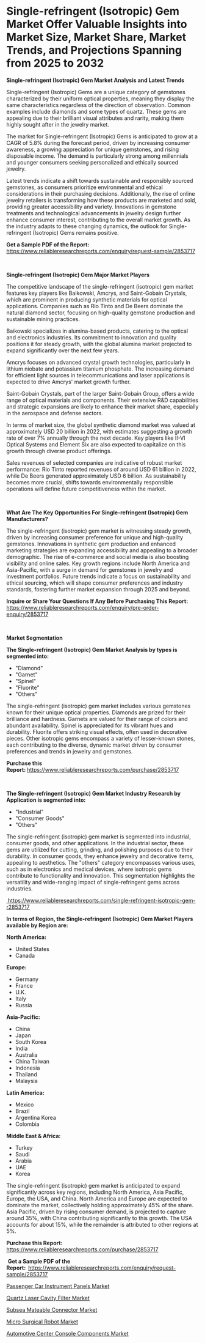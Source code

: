 <p><h1>Single-refringent (Isotropic) Gem Market Offer Valuable Insights into Market Size, Market Share, Market Trends, and Projections Spanning from 2025 to 2032</h1></p><p><strong>Single-refringent (Isotropic) Gem Market Analysis and Latest Trends</strong></p>
<p><p>Single-refringent (Isotropic) Gems are a unique category of gemstones characterized by their uniform optical properties, meaning they display the same characteristics regardless of the direction of observation. Common examples include diamonds and some types of quartz. These gems are appealing due to their brilliant visual attributes and rarity, making them highly sought after in the jewelry market.</p><p>The market for Single-refringent (Isotropic) Gems is anticipated to grow at a CAGR of 5.8% during the forecast period, driven by increasing consumer awareness, a growing appreciation for unique gemstones, and rising disposable income. The demand is particularly strong among millennials and younger consumers seeking personalized and ethically sourced jewelry.</p><p>Latest trends indicate a shift towards sustainable and responsibly sourced gemstones, as consumers prioritize environmental and ethical considerations in their purchasing decisions. Additionally, the rise of online jewelry retailers is transforming how these products are marketed and sold, providing greater accessibility and variety. Innovations in gemstone treatments and technological advancements in jewelry design further enhance consumer interest, contributing to the overall market growth. As the industry adapts to these changing dynamics, the outlook for Single-refringent (Isotropic) Gems remains positive.</p></p>
<p><strong>Get a Sample PDF of the Report:&nbsp;</strong> <a href="https://www.reliableresearchreports.com/enquiry/request-sample/2853717?utm_campaign=37&utm_medium=2&utm_source=Github&utm_content=ia&utm_term=12032025&utm_id=single-refringent-isotropic-gem">https://www.reliableresearchreports.com/enquiry/request-sample/2853717</a></p>
<p>&nbsp;</p>
<p><strong>Single-refringent (Isotropic) Gem Major Market Players</strong></p>
<p><p>The competitive landscape of the single-refringent (isotropic) gem market features key players like Baikowski, Amcrys, and Saint-Gobain Crystals, which are prominent in producing synthetic materials for optical applications. Companies such as Rio Tinto and De Beers dominate the natural diamond sector, focusing on high-quality gemstone production and sustainable mining practices.</p><p>Baikowski specializes in alumina-based products, catering to the optical and electronics industries. Its commitment to innovation and quality positions it for steady growth, with the global alumina market projected to expand significantly over the next few years.</p><p>Amcrys focuses on advanced crystal growth technologies, particularly in lithium niobate and potassium titanium phosphate. The increasing demand for efficient light sources in telecommunications and laser applications is expected to drive Amcrys' market growth further.</p><p>Saint-Gobain Crystals, part of the larger Saint-Gobain Group, offers a wide range of optical materials and components. Their extensive R&D capabilities and strategic expansions are likely to enhance their market share, especially in the aerospace and defense sectors.</p><p>In terms of market size, the global synthetic diamond market was valued at approximately USD 20 billion in 2022, with estimates suggesting a growth rate of over 7% annually through the next decade. Key players like II-VI Optical Systems and Element Six are also expected to capitalize on this growth through diverse product offerings.</p><p>Sales revenues of selected companies are indicative of robust market performance: Rio Tinto reported revenues of around USD 61 billion in 2022, while De Beers generated approximately USD 6 billion. As sustainability becomes more crucial, shifts towards environmentally responsible operations will define future competitiveness within the market.</p></p>
<p>&nbsp;</p>
<p><strong>What Are The Key Opportunities For Single-refringent (Isotropic) Gem Manufacturers?</strong></p>
<p><p>The single-refringent (isotropic) gem market is witnessing steady growth, driven by increasing consumer preference for unique and high-quality gemstones. Innovations in synthetic gem production and enhanced marketing strategies are expanding accessibility and appealing to a broader demographic. The rise of e-commerce and social media is also boosting visibility and online sales. Key growth regions include North America and Asia-Pacific, with a surge in demand for gemstones in jewelry and investment portfolios. Future trends indicate a focus on sustainability and ethical sourcing, which will shape consumer preferences and industry standards, fostering further market expansion through 2025 and beyond.</p></p>
<p><strong>Inquire or Share Your Questions If Any Before Purchasing This Report:</strong> <a href="https://www.reliableresearchreports.com/enquiry/pre-order-enquiry/2853717?utm_campaign=37&utm_medium=2&utm_source=Github&utm_content=ia&utm_term=12032025&utm_id=single-refringent-isotropic-gem">https://www.reliableresearchreports.com/enquiry/pre-order-enquiry/2853717</a></p>
<p>&nbsp;</p>
<p><strong>Market Segmentation</strong></p>
<p><strong>The Single-refringent (Isotropic) Gem Market Analysis by types is segmented into:</strong></p>
<p><ul><li>"Diamond"</li><li>"Garnet"</li><li>"Spinel"</li><li>"Fluorite"</li><li>"Others"</li></ul></p>
<p><p>The single-refringent (isotropic) gem market includes various gemstones known for their unique optical properties. Diamonds are prized for their brilliance and hardness. Garnets are valued for their range of colors and abundant availability. Spinel is appreciated for its vibrant hues and durability. Fluorite offers striking visual effects, often used in decorative pieces. Other isotropic gems encompass a variety of lesser-known stones, each contributing to the diverse, dynamic market driven by consumer preferences and trends in jewelry and gemstones.</p></p>
<p><strong>Purchase this Report:&nbsp;</strong><a href="https://www.reliableresearchreports.com/purchase/2853717?utm_campaign=37&utm_medium=2&utm_source=Github&utm_content=ia&utm_term=12032025&utm_id=single-refringent-isotropic-gem">https://www.reliableresearchreports.com/purchase/2853717</a></p>
<p>&nbsp;</p>
<p><strong>The Single-refringent (Isotropic) Gem Market Industry Research by Application is segmented into:</strong></p>
<p><ul><li>"Industrial"</li><li>"Consumer Goods"</li><li>"Others"</li></ul></p>
<p><p>The single-refringent (isotropic) gem market is segmented into industrial, consumer goods, and other applications. In the industrial sector, these gems are utilized for cutting, grinding, and polishing purposes due to their durability. In consumer goods, they enhance jewelry and decorative items, appealing to aesthetics. The "others" category encompasses various uses, such as in electronics and medical devices, where isotropic gems contribute to functionality and innovation. This segmentation highlights the versatility and wide-ranging impact of single-refringent gems across industries.</p></p>
<p><a href="https://www.reliableresearchreports.com/single-refringent-isotropic-gem-r2853717?utm_campaign=37&utm_medium=2&utm_source=Github&utm_content=ia&utm_term=12032025&utm_id=single-refringent-isotropic-gem">&nbsp;https://www.reliableresearchreports.com/single-refringent-isotropic-gem-r2853717</a></p>
<p><strong>In terms of Region, the Single-refringent (Isotropic) Gem Market Players available by Region are:</strong></p>
<p>
    <p> <strong> North America: </strong>
        <ul>
            <li>United States</li>
            <li>Canada</li>
        </ul>
        </p> 
    <p> <strong> Europe: </strong>
        <ul>
            <li>Germany</li>
            <li>France</li>
            <li>U.K.</li>
            <li>Italy</li>
            <li>Russia</li>
        </ul>
        </p> 
    <p> <strong> Asia-Pacific: </strong>
        <ul>
            <li>China</li>
            <li>Japan</li>
            <li>South Korea</li>
            <li>India</li>
            <li>Australia</li>
            <li>China Taiwan</li>
            <li>Indonesia</li>
            <li>Thailand</li>
            <li>Malaysia</li>
        </ul>
        </p> 
    <p> <strong> Latin America: </strong>
        <ul>
            <li>Mexico</li>
            <li>Brazil</li>
            <li>Argentina Korea</li>
            <li>Colombia</li>
        </ul>
        </p> 
    <p> <strong> Middle East & Africa: </strong>
        <ul>
            <li>Turkey</li>
            <li>Saudi</li>
            <li>Arabia</li>
            <li>UAE</li>
            <li>Korea</li>
        </ul>
    </p>
    </p>
<p><p>The single-refringent (isotropic) gem market is anticipated to expand significantly across key regions, including North America, Asia Pacific, Europe, the USA, and China. North America and Europe are expected to dominate the market, collectively holding approximately 45% of the share. Asia Pacific, driven by rising consumer demand, is projected to capture around 35%, with China contributing significantly to this growth. The USA accounts for about 15%, while the remainder is attributed to other regions at 5%.</p></p>
<p><strong>Purchase this Report: </strong><a href="https://www.reliableresearchreports.com/purchase/2853717?utm_campaign=37&utm_medium=2&utm_source=Github&utm_content=ia&utm_term=12032025&utm_id=single-refringent-isotropic-gem">https://www.reliableresearchreports.com/purchase/2853717</a></p>
<p>&nbsp;<strong>Get a Sample PDF of the Report:&nbsp;&nbsp;</strong><a href="https://www.reliableresearchreports.com/enquiry/request-sample/2853717?utm_campaign=37&utm_medium=2&utm_source=Github&utm_content=ia&utm_term=12032025&utm_id=single-refringent-isotropic-gem">https://www.reliableresearchreports.com/enquiry/request-sample/2853717</a></p>
<p><strong></strong></p>
<p><p><a href="https://github.com/dumanelina6v/Market-Research-Report-List-1/blob/main/passenger-car-instrument-panels-market.md?utm_campaign=37&utm_medium=2&utm_source=Github&utm_content=ia&utm_term=12032025&utm_id=single-refringent-isotropic-gem">Passenger Car Instrument Panels Market</a></p><p><a href="https://github.com/luarbpurwal/Market-Research-Report-List-1/blob/main/quartz-laser-cavity-filter-market.md?utm_campaign=37&utm_medium=2&utm_source=Github&utm_content=ia&utm_term=12032025&utm_id=single-refringent-isotropic-gem">Quartz Laser Cavity Filter Market</a></p><p><a href="https://github.com/waldarolka1j/Market-Research-Report-List-1/blob/main/subsea-mateable-connector-market.md?utm_campaign=37&utm_medium=2&utm_source=Github&utm_content=ia&utm_term=12032025&utm_id=single-refringent-isotropic-gem">Subsea Mateable Connector Market</a></p><p><a href="https://github.com/dekamrapinq1/Market-Research-Report-List-1/blob/main/micro-surgical-robot-market.md?utm_campaign=37&utm_medium=2&utm_source=Github&utm_content=ia&utm_term=12032025&utm_id=single-refringent-isotropic-gem">Micro Surgical Robot Market</a></p><p><a href="https://github.com/spineamosa0e/Market-Research-Report-List-1/blob/main/automotive-center-console-components-market.md?utm_campaign=37&utm_medium=2&utm_source=Github&utm_content=ia&utm_term=12032025&utm_id=single-refringent-isotropic-gem">Automotive Center Console Components Market</a></p></p>